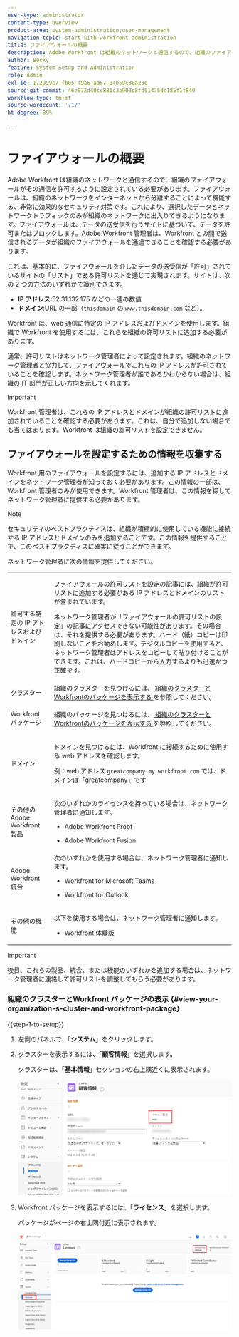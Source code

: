 ```yaml
---
user-type: administrator
content-type: overview
product-area: system-administration;user-management
navigation-topic: start-with-workfront-administration
title: ファイアウォールの概要
description: Adobe Workfront は組織のネットワークと通信するので、組織のファイアウォールがその通信を許可するように設定されている必要があります。ファイアウォールは、組織のネットワークをインターネットから分離することによって機能する、非常に効果的なセキュリティ対策です。これにより、選択したデータとネットワークトラフィックのみが組織のネットワークに出入りできるようになります。ファイアウォールは、データの送受信を行うサイトに基づいて、データを許可またはブロックします。Adobe Workfront 管理者は、Workfront との間で送信されるデータが組織のファイアウォールを通過できることを確認する必要があります。
author: Becky
feature: System Setup and Administration
role: Admin
exl-id: 172999e7-fb05-49a6-ad57-84b59e80a28e
source-git-commit: 46e072d40cc881c3a903c8fd51475dc185f1f849
workflow-type: tm+mt
source-wordcount: '717'
ht-degree: 89%

---
```


# ファイアウォールの概要

Adobe Workfront は組織のネットワークと通信するので、組織のファイアウォールがその通信を許可するように設定されている必要があります。ファイアウォールは、組織のネットワークをインターネットから分離することによって機能する、非常に効果的なセキュリティ対策です。これにより、選択したデータとネットワークトラフィックのみが組織のネットワークに出入りできるようになります。ファイアウォールは、データの送受信を行うサイトに基づいて、データを許可またはブロックします。Adobe Workfront 管理者は、Workfront との間で送信されるデータが組織のファイアウォールを通過できることを確認する必要があります。

これは、基本的に、ファイアウォールを介したデータの送受信が「許可」されているサイトの「リスト」である許可リストを通じて実現されます。サイトは、次の 2 つの方法のいずれかで識別できます。

* **IP アドレス**:52.31.132.175 などの一連の数値
* **ドメイン**:URL の一部（`thisdomain` の `www.thisdomain.com` など）。

Workfront は、web 通信に特定の IP アドレスおよびドメインを使用します。組織で Workfront を使用するには、これらを組織の許可リストに追加する必要があります。

通常、許可リストはネットワーク管理者によって設定されます。組織のネットワーク管理者と協力して、ファイアウォールでこれらの IP アドレスが許可されていることを確認します。ネットワーク管理者が誰であるかわからない場合は、組織の IT 部門が正しい方向を示してくれます。

>[!IMPORTANT]
>
>Workfront 管理者は、これらの IP アドレスとドメインが組織の許可リストに追加されていることを確認する必要があります。これは、自分で追加しない場合でも当てはまります。Workfront は組織の許可リストを設定できません。

## ファイアウォールを設定するための情報を収集する

Workfront 用のファイアウォールを設定するには、追加する IP アドレスとドメインをネットワーク管理者が知っておく必要があります。この情報の一部は、Workfront 管理者のみが使用できます。Workfront 管理者は、この情報を探してネットワーク管理者に提供する必要があります。

>[!NOTE]
>
>セキュリティのベストプラクティスは、組織が積極的に使用している機能に接続する IP アドレスとドメインのみを追加することです。この情報を提供することで、このベストプラクティスに確実に従うことができます。

ネットワーク管理者に次の情報を提供してください。

<table style="table-layout:auto"> 
 <col> 
 <col> 
 <tbody> 
  <tr> 
   <td role="rowheader">許可する特定の IP アドレスおよびドメイン</td> 
   <td> <p><a href="../../administration-and-setup/get-started-wf-administration/configure-your-firewall.md" class="MCXref xref">ファイアウォールの許可リストを設定</a>の記事には、組織が許可リストに追加する必要がある IP アドレスとドメインのリストが含まれています。 </p> <p>ネットワーク管理者が「ファイアウォールの許可リストの設定」の記事にアクセスできない可能性があります。その場合は、それを提供する必要があります。ハード（紙）コピーは印刷しないことをお勧めします。デジタルコピーを使用すると、ネットワーク管理者はアドレスをコピーして貼り付けることができます。これは、ハードコピーから入力するよりも迅速かつ正確です。</p> </td> 
  </tr> 
  <tr> 
   <td role="rowheader">クラスター</td> 
   <td>組織のクラスターを見つけるには、<a href="#view-your-organization-s-cluster-and-workfront-package" class="MCXref xref"> 組織のクラスターとWorkfrontのパッケージを表示する </a> を参照してください。</td> 
  </tr> 
  <tr> 
   <td role="rowheader">Workfront パッケージ</td> 
   <td> <p>組織のパッケージを見つけるには、<a href="#view-your-organization-s-cluster-and-workfront-package" class="MCXref xref"> 組織のクラスターとWorkfrontのパッケージを表示する </a> を参照してください。</p> </td> 
  </tr> 
  <tr> 
   <td role="rowheader">ドメイン</td> 
   <td> <p>ドメインを見つけるには、Workfront に接続するために使用する web アドレスを確認します。</p> <p>例：web アドレス <code>greatcompany.my.workfront.com</code> では、ドメインは「greatcompany」です</p> </td> 
  </tr> 
  <tr> 
   <td role="rowheader">その他の Adobe Workfront 製品</td> 
   <td> <p>次のいずれかのライセンスを持っている場合は、ネットワーク管理者に通知します。</p> 
    <ul> 
     <li> <p>Adobe Workfront Proof</p> </li> 
     <li> <p>Adobe Workfront Fusion </p> </li> 
    </ul> </td> 
  </tr> 
  <tr> 
   <td role="rowheader">Adobe Workfront 統合</td> 
   <td>次のいずれかを使用する場合は、ネットワーク管理者に通知します。
    <ul>
     <li><p>Workfront for Microsoft Teams</p></li>
     <li><p>Workfront for Outlook</p></li>
    </ul></td> 
  </tr> 
  <tr> 
   <td role="rowheader">その他の機能</td> 
   <td> <p>以下を使用する場合は、ネットワーク管理者に通知します。</p> 
    <ul> 
     <li> <p>Workfront 体験版</p> </li> 
    </ul> </td>
  </tr> 
 </tbody> 
</table>

>[!IMPORTANT]
>
>後日、これらの製品、統合、または機能のいずれかを追加する場合は、ネットワーク管理者に連絡して許可リストを調整してもらう必要があります。

### 組織のクラスターとWorkfront パッケージの表示 {#view-your-organization-s-cluster-and-workfront-package}

{{step-1-to-setup}}

1. 左側のパネルで、「**システム**」をクリックします。
1. クラスターを表示するには、「**顧客情報**」を選択します。

   クラスターは、「**基本情報**」セクションの右上隅近くに表示されます。

   ![ クラスターの検索 ](assets/locate-cluster.png)

1. Workfront パッケージを表示するには、「**ライセンス**」を選択します。

   パッケージがページの右上隅付近に表示されます。

   ![ 計画の検索 ](assets/locate-plan.png)
